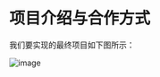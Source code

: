 # 项目介绍与合作方式


我们要实现的最终项目如下图所示：

![image](https://github.com/user-attachments/assets/cfbc2200-6e3d-4c2b-b32a-f6c27063cb81)


